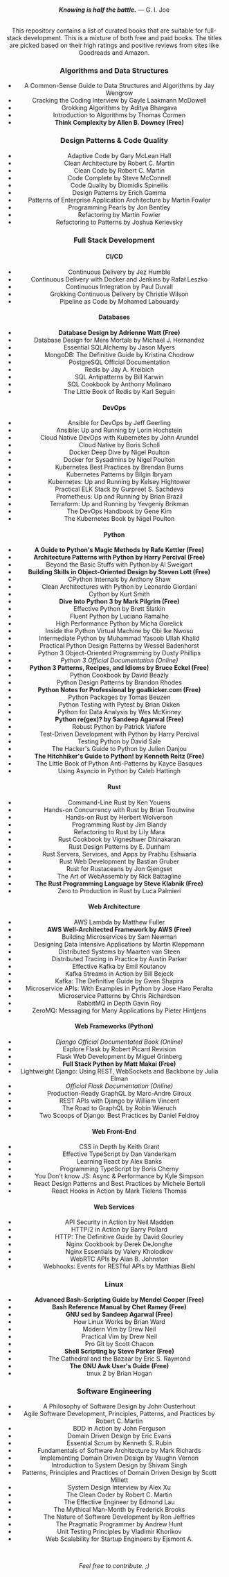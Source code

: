 <br>
<p align="center"><i><b>Knowing is half the battle.</b></i> — G. I. Joe<center>
<br>
This repository contains a list of curated books that are suitable for full-stack development. This is a mixture of both free and paid books. The titles are picked based on their high ratings and positive reviews from sites like Goodreads and Amazon.
  
### Algorithms and Data Structures

- A Common-Sense Guide to Data Structures and Algorithms by Jay Wengrow
- Cracking the Coding Interview by Gayle Laakmann McDowell
- Grokking Algorithms by Aditya Bhargava
- Introduction to Algorithms by Thomas Cormen
- **Think Complexity by Allen B. Downey (Free)**

### Design Patterns & Code Quality

- Adaptive Code by Gary McLean Hall
- Clean Architecture by Robert C. Martin
- Clean Code by Robert C. Martin
- Code Complete by Steve McConnell
- Code Quality by Diomidis Spinellis
- Design Patterns by Erich Gamma
- Patterns of Enterprise Application Architecture by Martin Fowler
- Programming Pearls by Jon Bentley
- Refactoring by Martin Fowler
- Refactoring to Patterns by Joshua Kerievsky

### Full Stack Development

#### CI/CD

- Continuous Delivery by Jez Humble
- Continuous Delivery with Docker and Jenkins by Rafał Leszko
- Continuous Integration by Paul Duvall
- Grokking Continuous Delivery by Christie Wilson
- Pipeline as Code by Mohamed Labouardy

#### Databases

- **Database Design by Adrienne Watt (Free)**
- Database Design for Mere Mortals by Michael J. Hernandez
- Essential SQLAlchemy by Jason Myers
- MongoDB: The Definitive Guide by Kristina Chodrow
- PostgreSQL Official Documentation
- Redis by Jay A. Kreibich
- SQL Antipatterns by Bill Karwin
- SQL Cookbook by Anthony Molinaro
- The Little Book of Redis by Karl Seguin

#### DevOps

- Ansible for DevOps by Jeff Geerling
- Ansible: Up and Running by Lorin Hochstein
- Cloud Native DevOps with Kubernetes by John Arundel
- Cloud Native by Boris Scholl
- Docker Deep Dive by Nigel Poulton
- Docker for Sysadmins by Nigel Poulton
- Kubernetes Best Practices by Brendan Burns
- Kubernetes Patterns by Bilgin Ibryam
- Kubernetes: Up and Running by Kelsey Hightower
- Practical ELK Stack by Gurpreet S. Sachdeva
- Prometheus: Up and Running by Brian Brazil
- Terraform: Up and Running by Yevgeniy Brikman
- The DevOps Handbook by Gene Kim
- The Kubernetes Book by Nigel Poulton

#### Python

- **A Guide to Python's Magic Methods by Rafe Kettler (Free)**
- **Architecture Patterns with Python by Harry Percival (Free)**
- Beyond the Basic Stuffs with Python by Al Sweigart
- **Building Skills in Object-Oriented Design by Steven Lott (Free)**
- CPython Internals by Anthony Shaw
- Clean Architectures with Python by Leonardo Giordani
- Cython by Kurt Smith
- **Dive Into Python 3 by Mark Pilgrim (Free)**
- Effective Python by Brett Slatkin
- Fluent Python by Luciano Ramalho
- High Performance Python by Micha Gorelick
- Inside the Python Virtual Machine by Obi Ike Nwosu
- Intermediate Python by Muhammad Yasoob Ullah Khalid
- Practical Python Design Patterns by Wessel Badenhorst
- Python 3 Object-Oriented Programming by Dusty Phillips
- *Python 3 Official Documentation (Online)*
- **Python 3 Patterns, Recipes, and Idioms by Bruce Eckel (Free)**
- Python Cookbook by David Beazly
- Python Design Patterns by Brandon Rhodes
- **Python Notes for Professional by goalkicker.com (Free)**
- Python Packages by Tomas Beuzen
- Python Testing with Pytest by Brian Okken
- Python for Data Analysis by Wes McKinney
- **Python re(gex)? by Sandeep Agarwal (Free)**
- Robust Python by Patrick Viafore
- Test-Driven Development with Python by Harry Percival
- Testing Python by David Sale
- The Hacker's Guide to Python by Julien Danjou
- **The Hitchhiker's Guide to Python! by Kenneth Reitz (Free)**
- The Little Book of Python Anti-Patterns by Kayce Basques
- Using Asyncio in Python by Caleb Hattingh

#### Rust

- Command-Line Rust by Ken Youens
- Hands-on Concurrency with Rust by Brian Troutwine
- Hands-on Rust by Herbert Wolverson
- Programming Rust by Jim Blandy
- Refactoring to Rust by Lily Mara
- Rust Cookbook by Vigneshwer Dhinakaran
- Rust Design Patterns by E. Dunham
- Rust Servers, Services, and Apps by Prabhu Eshwarla
- Rust Web Development by Bastian Gruber
- Rust for Rustaceans by Jon Gjengset
- The Art of WebAssembly by Rick Battagline
- **The Rust Programming Language by Steve Klabnik (Free)**
- Zero to Production in Rust by Luca Palmieri

#### Web Architecture

- AWS Lambda by Matthew Fuller
- **AWS Well-Architected Framework by AWS (Free)**
- Building Microservices by Sam Newman
- Designing Data Intensive Applications by Martin Kleppmann
- Distributed Systems by Maarten van Steen
- Distributed Tracing in Practice by Austin Parker
- Effective Kafka by Emil Koutanov
- Kafka Streams in Action by Bill Bejeck
- Kafka: The Definitive Guide by Gwen Shapira
- Microservice APIs: With Examples in Python by Jose Haro Peralta
- Microservice Patterns by Chris Richardson
- RabbitMQ in Depth Gavin Roy
- ZeroMQ: Messaging for Many Applications by Pieter Hintjens

#### Web Frameworks (Python)

- *Django Official Documentated Book (Online)*
- Explore Flask by Robert Picard Revision
- Flask Web Development by Miguel Grinberg
- **Full Stack Python by Matt Makai (Free)**
- Lightweight Django: Using REST, WebSockets and Backbone by Julia Elman
- *Official Flask Documentation (Online)*
- Production-Ready GraphQL by Marc-Andre Giroux
- REST APIs with Django by William Vincent
- The Road to GraphQL by Robin Wieruch
- Two Scoops of Django: Best Practices by Daniel Feldroy 

#### Web Front-End

- CSS in Depth by Keith Grant
- Effective TypeScript by Dan Vanderkam
- Learning React by Alex Banks
- Programming TypeScript by Boris Cherny
- You Don't know JS: Async & Performance by Kyle Simpson
- React Design Patterns and Best Practices by Michele Bertoli
- React Hooks in Action by Mark Tielens Thomas

#### Web Services

- API Security in Action by Neil Madden
- HTTP/2 in Action by Barry Pollard
- HTTP: The Definitive Guide by David Gourley
- Nginx Cookbook by Derek DeJonghe
- Nginx Essentials by Valery Kholodkov
- WebRTC APIs by Alan B. Johnston
- Webhooks: Events for RESTful APIs by Matthias Biehl

### Linux

- **Advanced Bash-Scripting Guide by Mendel Cooper (Free)**
- **Bash Reference Manual by Chet Ramey (Free)**
- **GNU sed by Sandeep Agarwal (Free)**
- How Linux Works by Brian Ward
- Modern Vim by Drew Neil
- Practical Vim by Drew Neil
- Pro Git by Scott Chacon
- **Shell Scripting by Steve Parker (Free)**
- The Cathedral and the Bazaar by Eric S. Raymond
- **The GNU Awk User's Guide (Free)**
- tmux 2 by Brian Hogan

### Software Engineering

- A Philosophy of Software Design by John Ousterhout
- Agile Software Development, Principles, Patterns, and Practices by Robert C. Martin
- BDD in Action by John Ferguson
- Domain Driven Design by Eric Evans
- Essential Scrum by Kenneth S. Rubin
- Fundamentals of Software Architecture by Mark Richards
- Implementing Domain Driven Design by Vaughn Vernon
- Introduction to System Design by Shivam Singh
- Patterns, Principles and Practices of Domain Driven Design by Scott Millett
- System Design Interview by Alex Xu
- The Clean Coder by Robert C. Martin
- The Effective Engineer by Edmond Lau
- The Mythical Man-Month by Frederick Brooks
- The Nature of Software Development by Ron Jeffries
- The Pragmatic Programmer by Andrew Hunt
- Unit Testing Principles by Vladimir Khorikov
- Web Scalability for Startup Engineers by Ejsmont A.

<br>
<p align="center"><i>Feel free to contribute. ;)<i></p>

